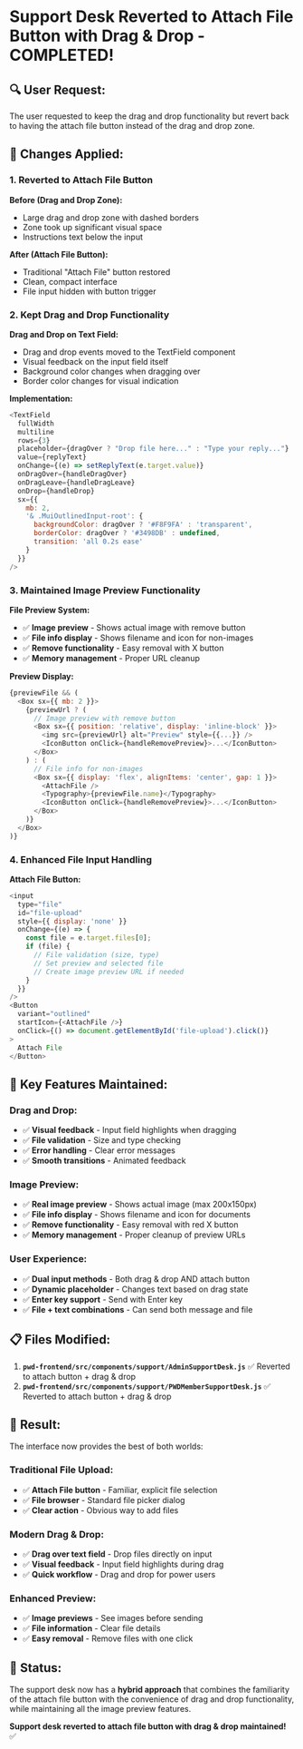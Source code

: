 # Support Desk Reverted to Attach File Button with Drag & Drop - COMPLETED!

## 🔍 **User Request:**

The user requested to keep the drag and drop functionality but revert back to having the attach file button instead of the drag and drop zone.

## 🔧 **Changes Applied:**

### **1. Reverted to Attach File Button**

**Before (Drag and Drop Zone):**
- Large drag and drop zone with dashed borders
- Zone took up significant visual space
- Instructions text below the input

**After (Attach File Button):**
- Traditional "Attach File" button restored
- Clean, compact interface
- File input hidden with button trigger

### **2. Kept Drag and Drop Functionality**

**Drag and Drop on Text Field:**
- Drag and drop events moved to the TextField component
- Visual feedback on the input field itself
- Background color changes when dragging over
- Border color changes for visual indication

**Implementation:**
```javascript
<TextField
  fullWidth
  multiline
  rows={3}
  placeholder={dragOver ? "Drop file here..." : "Type your reply..."}
  value={replyText}
  onChange={(e) => setReplyText(e.target.value)}
  onDragOver={handleDragOver}
  onDragLeave={handleDragLeave}
  onDrop={handleDrop}
  sx={{ 
    mb: 2,
    '& .MuiOutlinedInput-root': {
      backgroundColor: dragOver ? '#F8F9FA' : 'transparent',
      borderColor: dragOver ? '#3498DB' : undefined,
      transition: 'all 0.2s ease'
    }
  }}
/>
```

### **3. Maintained Image Preview Functionality**

**File Preview System:**
- ✅ **Image preview** - Shows actual image with remove button
- ✅ **File info display** - Shows filename and icon for non-images
- ✅ **Remove functionality** - Easy removal with X button
- ✅ **Memory management** - Proper URL cleanup

**Preview Display:**
```javascript
{previewFile && (
  <Box sx={{ mb: 2 }}>
    {previewUrl ? (
      // Image preview with remove button
      <Box sx={{ position: 'relative', display: 'inline-block' }}>
        <img src={previewUrl} alt="Preview" style={{...}} />
        <IconButton onClick={handleRemovePreview}>...</IconButton>
      </Box>
    ) : (
      // File info for non-images
      <Box sx={{ display: 'flex', alignItems: 'center', gap: 1 }}>
        <AttachFile />
        <Typography>{previewFile.name}</Typography>
        <IconButton onClick={handleRemovePreview}>...</IconButton>
      </Box>
    )}
  </Box>
)}
```

### **4. Enhanced File Input Handling**

**Attach File Button:**
```javascript
<input
  type="file"
  id="file-upload"
  style={{ display: 'none' }}
  onChange={(e) => {
    const file = e.target.files[0];
    if (file) {
      // File validation (size, type)
      // Set preview and selected file
      // Create image preview URL if needed
    }
  }}
/>
<Button
  variant="outlined"
  startIcon={<AttachFile />}
  onClick={() => document.getElementById('file-upload').click()}
>
  Attach File
</Button>
```

## 🎯 **Key Features Maintained:**

### **Drag and Drop:**
- ✅ **Visual feedback** - Input field highlights when dragging
- ✅ **File validation** - Size and type checking
- ✅ **Error handling** - Clear error messages
- ✅ **Smooth transitions** - Animated feedback

### **Image Preview:**
- ✅ **Real image preview** - Shows actual image (max 200x150px)
- ✅ **File info display** - Shows filename and icon for documents
- ✅ **Remove functionality** - Easy removal with red X button
- ✅ **Memory management** - Proper cleanup of preview URLs

### **User Experience:**
- ✅ **Dual input methods** - Both drag & drop AND attach button
- ✅ **Dynamic placeholder** - Changes text based on drag state
- ✅ **Enter key support** - Send with Enter key
- ✅ **File + text combinations** - Can send both message and file

## 📋 **Files Modified:**

1. **`pwd-frontend/src/components/support/AdminSupportDesk.js`** ✅ Reverted to attach button + drag & drop
2. **`pwd-frontend/src/components/support/PWDMemberSupportDesk.js`** ✅ Reverted to attach button + drag & drop

## 🚀 **Result:**

The interface now provides the best of both worlds:

### **Traditional File Upload:**
- ✅ **Attach File button** - Familiar, explicit file selection
- ✅ **File browser** - Standard file picker dialog
- ✅ **Clear action** - Obvious way to add files

### **Modern Drag & Drop:**
- ✅ **Drag over text field** - Drop files directly on input
- ✅ **Visual feedback** - Input field highlights during drag
- ✅ **Quick workflow** - Drag and drop for power users

### **Enhanced Preview:**
- ✅ **Image previews** - See images before sending
- ✅ **File information** - Clear file details
- ✅ **Easy removal** - Remove files with one click

## 🎉 **Status:**

The support desk now has a **hybrid approach** that combines the familiarity of the attach file button with the convenience of drag and drop functionality, while maintaining all the image preview features.

**Support desk reverted to attach file button with drag & drop maintained!** ✅
